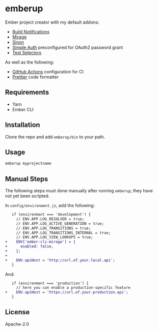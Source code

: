 # emberup

Ember project creator with my default addons:

- [Build Notifications][ember-cli-build-notifications]
- [Mirage][ember-cli-mirage]
- [Sinon][ember-sinon-qunit]
- [Simple Auth][ember-simple-auth] preconfigured for OAuth2 password grant
- [Test Selectors][ember-test-selectors]

As well as the following:

- [GitHub Actions][github-actions] configuration for CI
- [Prettier][prettier] code formatter

## Requirements

- Yarn
- Ember CLI

## Installation

Clone the repo and add `emberup/bin` to your path.

## Usage

```bash
emberup myprojectname
```

## Manual Steps

The following steps must done manually after running `emberup`; they have not yet been scripted.

In `config/environment.js`, add the following:

```diff
   if (environment === 'development') {
     // ENV.APP.LOG_RESOLVER = true;
     // ENV.APP.LOG_ACTIVE_GENERATION = true;
     // ENV.APP.LOG_TRANSITIONS = true;
     // ENV.APP.LOG_TRANSITIONS_INTERNAL = true;
     // ENV.APP.LOG_VIEW_LOOKUPS = true;
+    ENV['ember-cli-mirage'] = {
+      enabled: false,
+    };
+
+    ENV.apiHost = 'http://url.of.your.local.api';
   }
```

And:

```diff
   if (environment === 'production') {
     // here you can enable a production-specific feature
+    ENV.apiHost = 'https://url.of.your.production.api';
   }
```

## License

Apache-2.0

[ember-cli-build-notifications]: https://github.com/pdud/ember-cli-build-notifications#readme
[ember-cli-mirage]: https://ember-cli-mirage.com
[ember-simple-auth]: http://ember-simple-auth.com/
[ember-sinon-qunit]: https://github.com/elwayman02/ember-sinon-qunit
[ember-test-selectors]: https://github.com/simplabs/ember-test-selectors
[github-actions]: https://github.com/features/actions
[prettier]: https://prettier.io/
